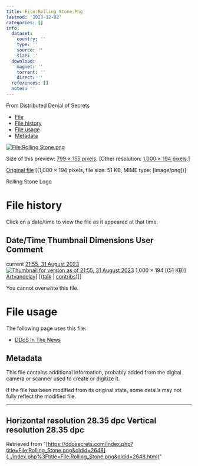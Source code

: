 ```yaml
---
title: File:Rolling Stone.Png
lastmod: '2023-12-02'
categories: []
info:
  dataset:
    country: ''
    type: ''
    source: ''
    size: ''
  download:
    magnet: ''
    torrent: ''
    direct: ''
  references: []
  notes: ''
---
```




From Distributed Denial of Secrets

- [File](./File:Rolling_Stone.png.html#file)
- [File history](./File:Rolling_Stone.png.html#filehistory)
- [File usage](./File:Rolling_Stone.png.html#filelinks)
- [Metadata](./File:Rolling_Stone.png.html#metadata)

[![File:Rolling
Stone.png](../images/thumb/5/5c/Rolling_Stone.png/799px-Rolling_Stone.png%3F20230831215511)](../images/5/5c/Rolling_Stone.png)

Size of this preview: [799 × 155
pixels](../images/thumb/5/5c/Rolling_Stone.png/799px-Rolling_Stone.png).
[Other resolution: [1,000 × 194
pixels](../images/5/5c/Rolling_Stone.png).]

[Original
file](../images/5/5c/Rolling_Stone.png "Rolling Stone.png")
‎[(1,000 × 194 pixels, file size: 51 KB, MIME type:
[image/png])]

Rolling Stone Logo

# File history

Click on a date/time to view the file as it appeared at that time.

Date/Time Thumbnail Dimensions User Comment
---
current [21:55, 31 August 2023](../images/5/5c/Rolling_Stone.png) [![Thumbnail for version as of 21:55, 31 August 2023](../images/thumb/5/5c/Rolling_Stone.png/120px-Rolling_Stone.png%3F20230831215511)](../images/5/5c/Rolling_Stone.png) 1,000 × 194 [(51 KB)] [Artvandelay](../index.php%3Ftitle=User:Artvandelay&action=edit&redlink=1.html "User:Artvandelay (page does not exist)")[ [([talk](../index.php%3Ftitle=User_talk:Artvandelay&action=edit&redlink=1.html "User talk:Artvandelay (page does not exist)") | [contribs](./Special:Contributions/Artvandelay.html "Special:Contributions/Artvandelay"))]]

You cannot overwrite this file.

# File usage

The following page uses this file:

- [DDoS In The News](DDoS_In_The_News.html "DDoS In The News")

## Metadata

This file contains additional information, probably added from the
digital camera or scanner used to create or digitize it.

If the file has been modified from its original state, some details may
not fully reflect the modified file.

---
Horizontal resolution 28.35 dpc
Vertical resolution 28.35 dpc
---

Retrieved from
"[https://ddosecrets.com/index.php?title=File:Rolling_Stone.png&oldid=2648](../index.php%3Ftitle=File:Rolling_Stone.png&oldid=2648.html)"

